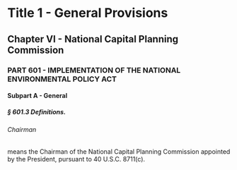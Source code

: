 
# Title 1 - General Provisions
## Chapter VI - National Capital Planning Commission
### PART 601 - IMPLEMENTATION OF THE NATIONAL ENVIRONMENTAL POLICY ACT
#### Subpart A - General
##### § 601.3 Definitions.
###### Chairman

means the Chairman of the National Capital Planning Commission appointed by the President, pursuant to 40 U.S.C. 8711(c).
